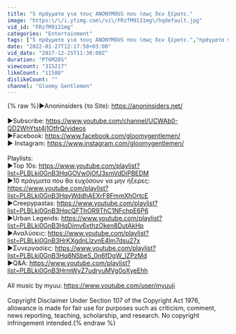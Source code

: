 ```yaml
---
title: "5 πράγματα για τους ANONYMOUS που ίσως δεν ξέρατε."
image: "https:\/\/i.ytimg.com\/vi\/FRzfM9131mg\/hqdefault.jpg"
vid_id: "FRzfM9131mg"
categories: "Entertainment"
tags: ["5 πράγματα για τους ANONYMOUS που ίσως δεν ξέρατε.","πράγματα για τους ANONYMOUS που ίσως δεν ξέρατε.","ANONYMOUS"]
date: "2022-01-27T12:17:58+03:00"
vid_date: "2017-12-25T11:30:00Z"
duration: "PT6M28S"
viewcount: "315217"
likeCount: "11580"
dislikeCount: ""
channel: "Gloomy Gentlemen"
---
```

{% raw %}►Anoninsiders (το Site): <a rel="nofollow" target="blank" href="https://anoninsiders.net/">https://anoninsiders.net/</a><br /><br />►Subscribe: <a rel="nofollow" target="blank" href="https://www.youtube.com/channel/UCWAb0-QD2WhYtst4j1OtfrQ/videos">https://www.youtube.com/channel/UCWAb0-QD2WhYtst4j1OtfrQ/videos</a><br />►Facebook: <a rel="nofollow" target="blank" href="https://www.facebook.com/gloomygentlemen/">https://www.facebook.com/gloomygentlemen/</a><br />► Instagram: <a rel="nofollow" target="blank" href="https://www.instagram.com/gloomygentlemen/">https://www.instagram.com/gloomygentlemen/</a><br /><br />Playlists:<br />►Top 10s: <a rel="nofollow" target="blank" href="https://www.youtube.com/playlist?list=PLBLki0GnB3HqGOVw0jOfJ3smVdDiPBEDM">https://www.youtube.com/playlist?list=PLBLki0GnB3HqGOVw0jOfJ3smVdDiPBEDM</a><br />►10 πράγματα που θα ευχόσουν να μην ήξερες: <a rel="nofollow" target="blank" href="https://www.youtube.com/playlist?list=PLBLki0GnB3HqyWddhAEXrF8FmmXhOrtcE">https://www.youtube.com/playlist?list=PLBLki0GnB3HqyWddhAEXrF8FmmXhOrtcE</a><br />►Creepypastas: <a rel="nofollow" target="blank" href="https://www.youtube.com/playlist?list=PLBLki0GnB3HqcQFThOR9ThC1NFchpE6P6">https://www.youtube.com/playlist?list=PLBLki0GnB3HqcQFThOR9ThC1NFchpE6P6</a><br />►Urban Legends: <a rel="nofollow" target="blank" href="https://www.youtube.com/playlist?list=PLBLki0GnB3HqDimv6xthzOken8DutAkHp">https://www.youtube.com/playlist?list=PLBLki0GnB3HqDimv6xthzOken8DutAkHp</a><br />►Αναλύσεις: <a rel="nofollow" target="blank" href="https://www.youtube.com/playlist?list=PLBLki0GnB3HrKXgdnLlzvnE4lm7dsu27x">https://www.youtube.com/playlist?list=PLBLki0GnB3HrKXgdnLlzvnE4lm7dsu27x</a><br />►Συνεργασίες: <a rel="nofollow" target="blank" href="https://www.youtube.com/playlist?list=PLBLki0GnB3Hq8NSbeS_0n6fDgW_IZPzMd">https://www.youtube.com/playlist?list=PLBLki0GnB3Hq8NSbeS_0n6fDgW_IZPzMd</a><br />►Q&amp;A: <a rel="nofollow" target="blank" href="https://www.youtube.com/playlist?list=PLBLki0GnB3HrmWyZ7udryuMVg0oXyeEhh">https://www.youtube.com/playlist?list=PLBLki0GnB3HrmWyZ7udryuMVg0oXyeEhh</a><br /><br />All music by myuu: <a rel="nofollow" target="blank" href="https://www.youtube.com/user/myuuji">https://www.youtube.com/user/myuuji</a><br /><br />Copyright Disclaimer Under Section 107 of the Copyright Act 1976, allowance is made for fair use for purposes such as criticism, comment, news reporting, teaching, scholarship, and research. No copyright infringement intended.{% endraw %}
